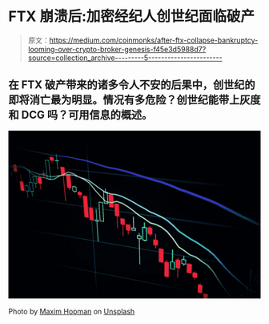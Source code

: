 # FTX 崩溃后:加密经纪人创世纪面临破产

> 原文：<https://medium.com/coinmonks/after-ftx-collapse-bankruptcy-looming-over-crypto-broker-genesis-f45e3d5988d7?source=collection_archive---------5----------------------->

## 在 FTX 破产带来的诸多令人不安的后果中，创世纪的即将消亡最为明显。情况有多危险？创世纪能带上灰度和 DCG 吗？可用信息的概述。

![](img/5338f6d47be2a47c892e5af0ff9ba421.png)

Photo by [Maxim Hopman](https://unsplash.com/@nampoh?utm_source=medium&utm_medium=referral) on [Unsplash](https://unsplash.com?utm_source=medium&utm_medium=referral)